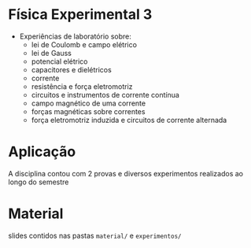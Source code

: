 # Física Experimental 3

* Experiências de laboratório sobre: 
  * lei de Coulomb e campo elétrico
  * lei de Gauss
  * potencial elétrico
  * capacitores e dielétricos
  * corrente
  * resistência e força eletromotriz
  * circuitos e instrumentos de corrente contínua
  * campo magnético de uma corrente
  * forças magnéticas sobre correntes
  * força eletromotriz induzida e circuitos de corrente alternada

# Aplicação

A disciplina contou com 2 provas e diversos experimentos realizados ao longo do semestre

# Material

slides contidos nas pastas `material/` e `experimentos/`